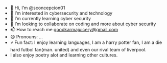 - 👋 Hi, I’m @sconcepcion01
- 👀 I’m interested in cybersecurity and technology
- 🌱 I’m currently learning cyber security
- 💞️ I’m looking to collaborate on coding and more about cyber security
- 📫 How to reach me goodkarmajuicery@gmail.com
- 😄 Pronouns: ...
- ⚡ Fun fact: I enjoy learning languages, I am a harry potter fan, I am a die hard futbol fan(man. united) and even our rival team of liverpool.
- I also enjoy poetry alot and learning other cultures.

<!---
sconcepcion01/sconcepcion01 is a ✨ special ✨ repository because its `README.md` (this file) appears on your GitHub profile.
You can click the Preview link to take a look at your changes.
--->
